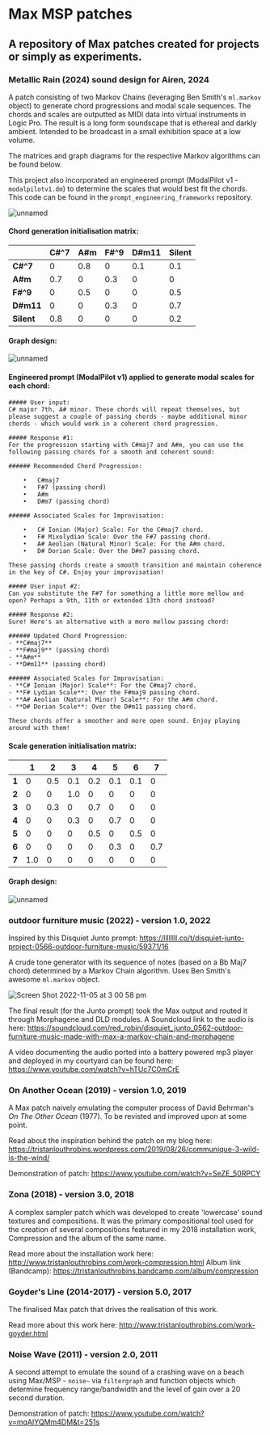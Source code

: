 # Max MSP patches
## A repository of Max patches created for projects or simply as experiments.

### **Metallic Rain (2024)** sound design for Airen, 2024
A patch consisting of two Markov Chains (leveraging Ben Smith's `ml.markov` object) to generate chord progressions and modal scale sequences. The chords and scales are outputted as MIDI data into virtual instruments in Logic Pro. The result is a long form soundscape that is ethereal and darkly ambient. Intended to be broadcast in a small exhibition space at a low volume. 

The matrices and graph diagrams for the respective Markov algorithms can be found below.

This project also incorporated an engineered prompt (ModalPilot v1 - `modalpilotv1.dm`) to determine the scales that would best fit the chords. This code can be found in the `prompt_engineering_frameworks` repository.

![unnamed](https://github.com/user-attachments/assets/da6a9545-5f9c-4da5-ac2d-d941404cd8c6)

#### Chord generation initialisation matrix:
|            | C#^7 | A#m | F#^9 | D#m11 | Silent |
| ---------- | ---- | --- | ---- | ----- | ------ |
| **C#^7**   | 0    | 0.8 | 0    | 0.1   | 0.1    |
| **A#m**    | 0.7  | 0   | 0.3  | 0     | 0      |
| **F#^9**   | 0    | 0.5 | 0    | 0     | 0.5    |
| **D#m11**  | 0    | 0   | 0.3  | 0     | 0.7    |
| **Silent** | 0.8  | 0   | 0    | 0     | 0.2    |

#### Graph design:
![unnamed](https://github.com/user-attachments/assets/f8aea4bc-d5c6-4051-804d-9ee48b26b7c7)

#### Engineered prompt (ModalPilot v1) applied to generate modal scales for each chord:
```
##### User input:
C# major 7th, A# minor. These chords will repeat themselves, but please suggest a couple of passing chords - maybe additional minor chords - which would work in a coherent chord progression.

##### Response #1:
For the progression starting with C#maj7 and A#m, you can use the following passing chords for a smooth and coherent sound:

###### Recommended Chord Progression:

	•	C#maj7
	•	F#7 (passing chord)
	•	A#m
	•	D#m7 (passing chord)

###### Associated Scales for Improvisation:

	•	C# Ionian (Major) Scale: For the C#maj7 chord.
	•	F# Mixolydian Scale: Over the F#7 passing chord.
	•	A# Aeolian (Natural Minor) Scale: For the A#m chord.
	•	D# Dorian Scale: Over the D#m7 passing chord.

These passing chords create a smooth transition and maintain coherence in the key of C#. Enjoy your improvisation!

##### User input #2:
Can you substitute the F#7 for something a little more mellow and open? Perhaps a 9th, 11th or extended 13th chord instead?

##### Response #2:
Sure! Here's an alternative with a more mellow passing chord:

###### Updated Chord Progression:
- **C#maj7**
- **F#maj9** (passing chord)
- **A#m**
- **D#m11** (passing chord)

###### Associated Scales for Improvisation:
- **C# Ionian (Major) Scale**: For the C#maj7 chord.
- **F# Lydian Scale**: Over the F#maj9 passing chord.
- **A# Aeolian (Natural Minor) Scale**: For the A#m chord.
- **D# Dorian Scale**: Over the D#m11 passing chord.

These chords offer a smoother and more open sound. Enjoy playing around with them!
```


#### Scale generation initialisation matrix:
|       | 1   | 2   | 3   | 4   | 5   | 6   | 7   |
| ----- | --- | --- | --- | --- | --- | --- | --- |
| **1** | 0   | 0.5 | 0.1 | 0.2 | 0.1 | 0.1 | 0   |
| **2** | 0   | 0   | 1.0 | 0   | 0   | 0   | 0   |
| **3** | 0   | 0.3 | 0   | 0.7 | 0   | 0   | 0   |
| **4** | 0   | 0   | 0.3 | 0   | 0.7 | 0   | 0   |
| **5** | 0   | 0   | 0   | 0.5 | 0   | 0.5 | 0   |
| **6** | 0   | 0   | 0   | 0   | 0.3 | 0   | 0.7 |
| **7** | 1.0 | 0   | 0   | 0   | 0   | 0   | 0   |

#### Graph design:
![unnamed](https://github.com/user-attachments/assets/5b54a907-52ad-47f2-bc9f-468cef47177d)


### **outdoor furniture music (2022)** - version 1.0, 2022
Inspired by this Disquiet Junto prompt: https://llllllll.co/t/disquiet-junto-project-0566-outdoor-furniture-music/59371/16

A crude tone generator with its sequence of notes (based on a Bb Maj7 chord) determined by a Markov Chain algorithm. Uses Ben Smith's awesome `ml.markov` object. 

![Screen Shot 2022-11-05 at 3 00 58 pm](https://user-images.githubusercontent.com/62044678/200106367-bcc8d988-e0f9-4fee-8fa2-07568b7db106.png)

The final result (for the Junto prompt) took the Max output and routed it through Morphagene and DLD modules. A Soundcloud link to the audio is here: https://soundcloud.com/red_robin/disquiet_junto_0562-outdoor-furniture-music-made-with-max-a-markov-chain-and-morphagene

A video documenting the audio ported into a battery powered mp3 player and deployed in my courtyard can be found here: https://www.youtube.com/watch?v=hTUc7C0mCrE

### **On Another Ocean (2019)** - version 1.0, 2019
A Max patch naively emulating the computer process of David Behrman's *On The Other Ocean* (1977). To be revisted and improved upon at some point.

Read about the inspiration behind the patch on my blog here: https://tristanlouthrobins.wordpress.com/2019/08/26/communique-3-wild-is-the-wind/

Demonstration of patch: https://www.youtube.com/watch?v=SeZE_50RPCY

### **Zona (2018)** - version 3.0, 2018
A complex sampler patch which was developed to create 'lowercase' sound textures and compositions. It was the primary compositional tool used for the creation of several compositions featured in my 2018 installation work, Compression and the album of the same name.

Read more about the installation work here: http://www.tristanlouthrobins.com/work-compression.html
Album link (Bandcamp): https://tristanlouthrobins.bandcamp.com/album/compression

### **Goyder's Line (2014-2017)** - version 5.0, 2017
The finalised Max patch that drives the realisation of this work.

Read more about this work here: http://www.tristanlouthrobins.com/work-goyder.html

### **Noise Wave (2011)** - version 2.0, 2011
A second attempt to emulate the sound of a crashing wave on a beach using Max/MSP - `noise~`  via `filtergraph` and function objects which determine frequency range/bandwidth and the level of gain over a 20 second duration.

Demonstration of patch: https://www.youtube.com/watch?v=mqAIYQMm4DM&t=251s






